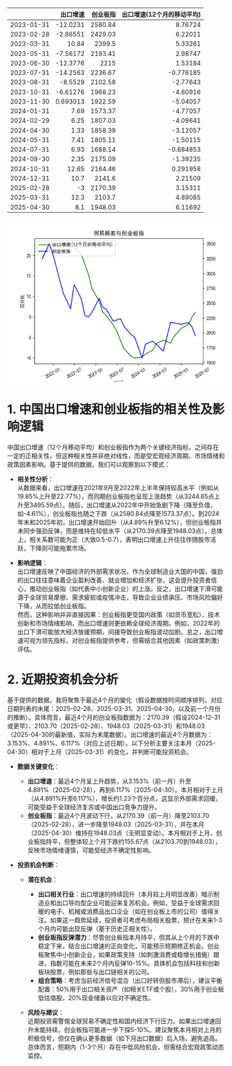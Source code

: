 |            |   出口增速 |   创业板指 |   出口增速(12个月的移动平均) |
|:-----------|-----------:|-----------:|-----------------------------:|
| 2023-01-31 | -12.0231   |    2580.84 |                     8.76724  |
| 2023-02-28 |  -2.86551  |    2429.03 |                     6.22011  |
| 2023-03-31 |  10.84     |    2399.5  |                     5.33261  |
| 2023-05-31 |  -7.56172  |    2193.41 |                     2.98747  |
| 2023-06-30 | -12.3776   |    2215    |                     1.53184  |
| 2023-07-31 | -14.2563   |    2236.67 |                    -0.776185 |
| 2023-08-31 |  -8.5529   |    2102.58 |                    -2.77643  |
| 2023-10-31 |  -6.61276  |    1968.23 |                    -4.60916  |
| 2023-11-30 |   0.693013 |    1922.59 |                    -5.04057  |
| 2024-01-31 |   7.69     |    1573.37 |                    -4.77057  |
| 2024-02-29 |   6.25     |    1807.03 |                    -4.09641  |
| 2024-04-30 |   1.33     |    1858.39 |                    -3.12057  |
| 2024-05-31 |   7.41     |    1805.11 |                    -1.50115  |
| 2024-07-31 |   6.93     |    1688.14 |                    -0.684853 |
| 2024-09-30 |   2.35     |    2175.09 |                    -1.39235  |
| 2024-10-31 |  12.65     |    2164.46 |                     0.291958 |
| 2024-12-31 |  10.7      |    2141.6  |                     2.21509  |
| 2025-02-28 |  -3        |    2170.39 |                     3.15311  |
| 2025-03-31 |  12.3      |    2103.7  |                     4.89085  |
| 2025-04-30 |   8.1      |    1948.03 |                     6.11692  |

![图](output_cybz.png)

# 1. 中国出口增速和创业板指的相关性及影响逻辑

中国出口增速（12个月移动平均）和创业板指作为两个关键经济指标，之间存在一定的正相关性，但这种相关性并非绝对线性，而是受宏观经济周期、市场情绪和政策因素影响。基于提供的数据，我们可以观察到以下模式：

- **相关性分析**：  
  从数据来看，出口增速在2021年9月至2022年上半年保持较高水平（例如从19.85%上升至22.77%），而同期创业板指也呈现上涨趋势（从3244.65点上升至3495.59点）。随后，出口增速从2022年中开始急剧下降（降至负值，如-4.61%），创业板指也随之下跌（从2580.84点降至1573.37点）。到2024年末和2025年初，出口增速开始回升（从4.89%升至6.12%），但创业板指并未同步强劲反弹，而是维持在较低水平（从2170.39点降至1948.03点）。总体上，相关系数可能为正（大致0.5-0.7），表明出口增速上升往往伴随股市活跃，下降则可能拖累市场。

- **影响逻辑**：  
  出口增速反映了中国经济的外部需求状况，作为全球制造业大国的中国，强劲的出口往往意味着企业盈利改善、就业增加和经济扩张，这会提升投资者信心，推动创业板指（如代表中小创新企业）的上涨。反之，出口增速下滑可能源于全球贸易摩擦、需求疲软或疫情冲击，导致企业业绩承压、市场风险偏好下降，从而拉低创业板指。  
  然而，这种影响并非直接因果：创业板指更受国内政策（如货币宽松）、技术创新和市场情绪影响，而出口增速则更依赖全球经济周期。例如，2022年的出口下滑可能放大经济放缓预期，间接导致创业板指波动加剧。总之，出口增速可视为领先指标，对创业板指提供参考，但需结合其他因素（如政策刺激）评估。

# 2. 近期投资机会分析

基于提供的数据，我将聚焦于最近4个月的變化（假设数据按时间顺序排列，对应日期列表的末尾：2025-02-28、2025-03-31、2025-04-30，以及前一个月份的推断）。具体而言，最近4个月的创业板指数据为：2170.39（假设2024-12-31或更早）、2103.70（2025-02-28）、1948.03（2025-03-31）和1948.03（2025-04-30的最新值，实际为末尾数据）。出口增速的最近4个月数据为：3.153%、4.891%、6.117%（对应上述日期）。以下分析主要关注本月（2025-04-30）相对于上月（2025-03-31）的变化，并判断可能投资机会。

- **数据关键变化**：  
  - **出口增速**：最近4个月呈上升趋势，从3.153%（前一月）升至4.891%（2025-02-28），再到6.117%（2025-04-30）。本月相对于上月（从4.891%升至6.117%），增长约1.23个百分点，这显示外部需求回暖，可能受益于全球经济复苏或中国出口竞争力提升。  
  - **创业板指**：最近4个月波动下行，从2170.39（前一月）降至2103.70（2025-02-28），进一步降至1948.03（2025-03-31），并在本月（2025-04-30）维持在1948.03点（无明显变动）。本月相对于上月，创业板指持平，但整体较上个月下跌约155.67点（从2103.70到1948.03），反映市场情绪谨慎，可能受经济不确定性影响。  

- **投资机会判断**：  
  - **潜在机会**：  
    - **出口相关行业**：出口增速的持续回升（本月较上月明显改善）暗示制造业和出口导向型企业可能迎来复苏机会。例如，受益于全球需求回暖的电子、机械或消费品出口企业（如在创业板上市的公司）值得关注。如果这一趋势延续，投资者可考虑布局相关股票，预计在未来1-3个月内可能出现反弹（基于历史正相关性）。  
    - **创业板指反弹潜力**：尽管创业板指本月持平，但其从上个月的下跌中稳定下来，结合出口增速的正向变化，可能预示短期修正机会。创业板聚焦中小创新企业，如果政策支持（如刺激消费或稳增长措施）跟进，指数可能在未来2个月内反弹10-15%。具体机会包括科技和创新板块股票，例如那些与出口链相关的公司。  
    - **组合策略**：考虑当前经济信号混合（出口好转但股市滞后），建议平衡配置：50%用于出口相关资产（如相关ETF或个股），30%用于创业板低估值股，20%现金储备以应对不确定性。  

  - **风险与建议**：  
    近期投资需警惕全球贸易不确定性和国内经济下行压力。如果出口增速回升未能持续，创业板指可能进一步下探5-10%。建议聚焦本月相对上月的积极信号，但仅在确认更多数据（如下月出口数据）后入场，避免追高。总体而言，短期内（1-3个月）存在中低风险机会，但需结合宏观政策动态监控。